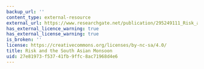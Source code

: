 ```yaml
---
backup_url: ''
content_type: external-resource
external_url: https://www.researchgate.net/publication/295249111_Risk_and_the_South_Asian_monsoon
has_external_licence_warning: true
has_external_license_warning: true
is_broken: ''
license: https://creativecommons.org/licenses/by-nc-sa/4.0/
title: Risk and the South Asian Monsoon
uid: 27e81973-f537-41fb-9ffc-8ac71968d4e6
---
```


